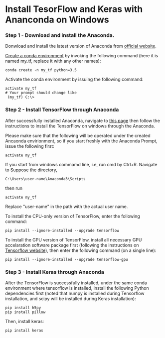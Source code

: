 # Install TesorFlow and Keras with Ananconda on Windows

### Step 1 - Download and install the Anaconda. 
Donwload and install the latest version of Anaconda from [official website](https://www.anaconda.com/download/). 

[Create a conda environment](https://conda.io/docs/user-guide/tasks/manage-environments.html#creating-an-environment-from-an-environment-yml-file) by invoking the following command (here it is named my_tf, replace it with any other names):
```
conda create -n my_tf python=3.5 
```
Activate the conda environment by issuing the following command:
```
activate my_tf
# Your prompt should change like
 (my_tf) C:\>
```

### Step 2 - Install TensorFlow through Anaconda
After successfully installed Anaconda, navigate to [this page](https://www.tensorflow.org/install/install_windows#installing_with_anaconda) then follow the instructions to install the TensorFlow on windows through the Anaconda. 

Please make sure that the following will be operated under the created Ancaonda envirionment, so if you start freshly with the Anaconda Prompt, issue the following first:
```
activate my_tf
```
If you start from windows commamd line, i.e, run cmd by Ctrl+R. Navigate to Suppose the directory, 
```
C:\Users\user-name\Anaconda3\Scripts
```
then run
```
activate my_tf
```
Replace "user-name" in the path with the actual user name.

To install the CPU-only version of TensorFlow, enter the following command:
```
pip install --ignore-installed --upgrade tensorflow 
```
To install the GPU version of TensorFlow, install all necessary GPU accelaration software package first (following the instructions on [Tensorflow website](https://www.tensorflow.org/install/install_windows#requirements_to_run_tensorflow_with_gpu_support)), then enter the following command (on a single line):
```
pip install --ignore-installed --upgrade tensorflow-gpu 
```

### Step 3 - Install Keras through Anaconda
After the TensorFlow is successfully installed, under the same conda environment where tensorflow is installed, install the following Python dependencies first (noted that numpy is installed during Tensorflow installation, and scipy will be installed during Keras installation):
```
pip install h5py
pip install pillow
```
Then, install keras:
```
pip install keras
```
